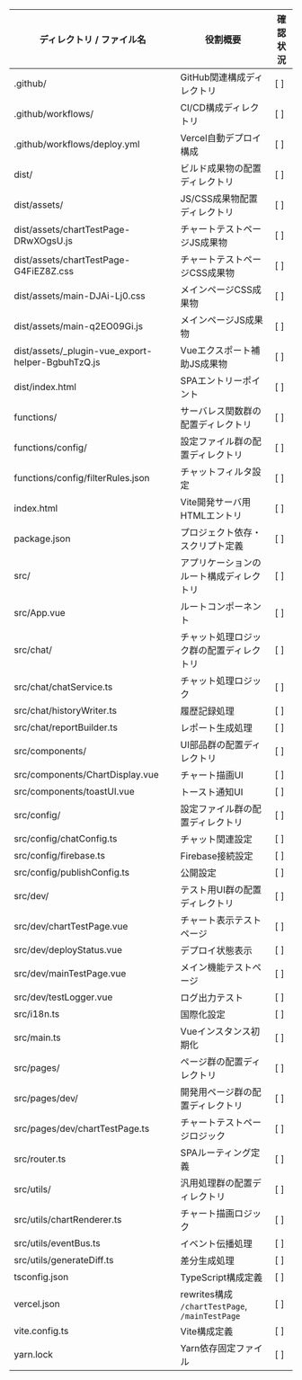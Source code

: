 | ディレクトリ / ファイル名 | 役割概要 | 確認状況 |
|---|---|---|
| .github/ | GitHub関連構成ディレクトリ | [ ] |
| .github/workflows/ | CI/CD構成ディレクトリ | [ ] |
| .github/workflows/deploy.yml | Vercel自動デプロイ構成 | [ ] |
| dist/ | ビルド成果物の配置ディレクトリ | [ ] |
| dist/assets/ | JS/CSS成果物配置ディレクトリ | [ ] |
| dist/assets/chartTestPage-DRwXOgsU.js | チャートテストページJS成果物 | [ ] |
| dist/assets/chartTestPage-G4FiEZ8Z.css | チャートテストページCSS成果物 | [ ] |
| dist/assets/main-DJAi-Lj0.css | メインページCSS成果物 | [ ] |
| dist/assets/main-q2EO09Gi.js | メインページJS成果物 | [ ] |
| dist/assets/_plugin-vue_export-helper-BgbuhTzQ.js | Vueエクスポート補助JS成果物 | [ ] |
| dist/index.html | SPAエントリーポイント | [ ] |
| functions/ | サーバレス関数群の配置ディレクトリ | [ ] |
| functions/config/ | 設定ファイル群の配置ディレクトリ | [ ] |
| functions/config/filterRules.json | チャットフィルタ設定 | [ ] |
| index.html | Vite開発サーバ用HTMLエントリ | [ ] |
| package.json | プロジェクト依存・スクリプト定義 | [ ] |
| src/ | アプリケーションのルート構成ディレクトリ | [ ] |
| src/App.vue | ルートコンポーネント | [ ] |
| src/chat/ | チャット処理ロジック群の配置ディレクトリ | [ ] |
| src/chat/chatService.ts | チャット処理ロジック | [ ] |
| src/chat/historyWriter.ts | 履歴記録処理 | [ ] |
| src/chat/reportBuilder.ts | レポート生成処理 | [ ] |
| src/components/ | UI部品群の配置ディレクトリ | [ ] |
| src/components/ChartDisplay.vue | チャート描画UI | [ ] |
| src/components/toastUI.vue | トースト通知UI | [ ] |
| src/config/ | 設定ファイル群の配置ディレクトリ | [ ] |
| src/config/chatConfig.ts | チャット関連設定 | [ ] |
| src/config/firebase.ts | Firebase接続設定 | [ ] |
| src/config/publishConfig.ts | 公開設定 | [ ] |
| src/dev/ | テスト用UI群の配置ディレクトリ | [ ] |
| src/dev/chartTestPage.vue | チャート表示テストページ | [ ] |
| src/dev/deployStatus.vue | デプロイ状態表示 | [ ] |
| src/dev/mainTestPage.vue | メイン機能テストページ | [ ] |
| src/dev/testLogger.vue | ログ出力テスト | [ ] |
| src/i18n.ts | 国際化設定 | [ ] |
| src/main.ts | Vueインスタンス初期化 | [ ] |
| src/pages/ | ページ群の配置ディレクトリ | [ ] |
| src/pages/dev/ | 開発用ページ群の配置ディレクトリ | [ ] |
| src/pages/dev/chartTestPage.ts | チャートテストページロジック | [ ] |
| src/router.ts | SPAルーティング定義 | [ ] |
| src/utils/ | 汎用処理群の配置ディレクトリ | [ ] |
| src/utils/chartRenderer.ts | チャート描画ロジック | [ ] |
| src/utils/eventBus.ts | イベント伝播処理 | [ ] |
| src/utils/generateDiff.ts | 差分生成処理 | [ ] |
| tsconfig.json | TypeScript構成定義 | [ ] |
| vercel.json | rewrites構成 `/chartTestPage`, `/mainTestPage` | [ ] |
| vite.config.ts | Vite構成定義 | [ ] |
| yarn.lock | Yarn依存固定ファイル | [ ] |